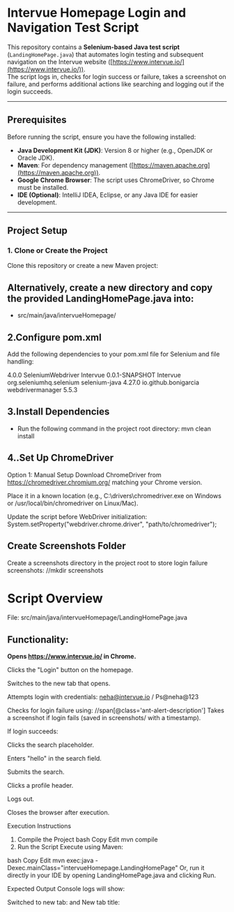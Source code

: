 # Intervue Homepage Login and Navigation Test Script

This repository contains a **Selenium-based Java test script** (`LandingHomePage.java`) that automates login testing and subsequent navigation on the Intervue website ([https://www.intervue.io/](https://www.intervue.io/)).  
The script logs in, checks for login success or failure, takes a screenshot on failure, and performs additional actions like searching and logging out if the login succeeds.

---

## Prerequisites

Before running the script, ensure you have the following installed:

- **Java Development Kit (JDK)**: Version 8 or higher (e.g., OpenJDK or Oracle JDK).
- **Maven**: For dependency management ([https://maven.apache.org](https://maven.apache.org)).
- **Google Chrome Browser**: The script uses ChromeDriver, so Chrome must be installed.
- **IDE (Optional)**: IntelliJ IDEA, Eclipse, or any Java IDE for easier development.

---

## Project Setup

### 1. Clone or Create the Project

Clone this repository or create a new Maven project:

## Alternatively, create a new directory and copy the provided LandingHomePage.java into:

- src/main/java/intervueHomepage/

## 2.Configure pom.xml
Add the following dependencies to your pom.xml file for Selenium and file handling:

<project xmlns="http://maven.apache.org/POM/4.0.0" xmlns:xsi="http://www.w3.org/2001/XMLSchema-instance" xsi:schemaLocation="http://maven.apache.org/POM/4.0.0 https://maven.apache.org/xsd/maven-4.0.0.xsd">
  <modelVersion>4.0.0</modelVersion>
  <groupId>SeleniumWebdriver</groupId>
  <artifactId>Intervue</artifactId>
  <version>0.0.1-SNAPSHOT</version>
  <name>Intervue</name>
  
  <dependencies>
    <!-- https://mvnrepository.com/artifact/org.seleniumhq.selenium/selenium-java -->
<dependency>
    <groupId>org.seleniumhq.selenium</groupId>
    <artifactId>selenium-java</artifactId>
    <version>4.27.0</version>
</dependency>

<dependency>
    <groupId>io.github.bonigarcia</groupId>
    <artifactId>webdrivermanager</artifactId>
    <version>5.5.3</version> <!-- Latest version -->
</dependency>
  	
  </dependencies>
  
</project>

 ## 3.Install Dependencies
  - Run the following command in the project root directory:
mvn clean install

## 4..Set Up ChromeDriver
Option 1: Manual Setup
Download ChromeDriver from https://chromedriver.chromium.org/ matching your Chrome version.

Place it in a known location (e.g., C:\drivers\chromedriver.exe on Windows or /usr/local/bin/chromedriver on Linux/Mac).

Update the script before WebDriver initialization:
System.setProperty("webdriver.chrome.driver", "path/to/chromedriver");

## Create Screenshots Folder
  Create a screenshots directory in the project root to store login failure screenshots:
  //mkdir screenshots

  
# Script Overview
 File: src/main/java/intervueHomepage/LandingHomePage.java

## Functionality:
  **Opens https://www.intervue.io/ in Chrome.**

  Clicks the "Login" button on the homepage.

Switches to the new tab that opens.

Attempts login with credentials:
neha@intervue.io / Ps@neha@123

Checks for login failure using:
//span[@class='ant-alert-description']
Takes a screenshot if login fails (saved in screenshots/ with a timestamp).

If login succeeds:

Clicks the search placeholder.

Enters "hello" in the search field.

Submits the search.

Clicks a profile header.

Logs out.

Closes the browser after execution.

Execution Instructions
1. Compile the Project
bash
Copy
Edit
mvn compile
2. Run the Script
Execute using Maven:

bash
Copy
Edit
mvn exec:java -Dexec.mainClass="intervueHomepage.LandingHomePage"
Or, run it directly in your IDE by opening LandingHomePage.java and clicking Run.

Expected Output
Console logs will show:

Switched to new tab: <URL> and New tab title: <title> on successful tab switch.

Login failed! Screenshot saved at: <path> if login fails, with a screenshot in the screenshots/ folder.

Login successful! Proceeding to next step... if login succeeds, followed by search and logout actions.

Error: <message> if an exception occurs (e.g., element not found).

The browser closes automatically after execution.

Customization
Login Credentials: Update the email and password in the script if needed:

java
Copy
Edit
driver.findElement(By.xpath("//input[@id='login_email']")).sendKeys("your_email");
driver.findElement(By.xpath("//input[@id='login_password']")).sendKeys("your_password");
Failure Detection: The current failure check uses //span[@class='ant-alert-description'].
Verify this matches the error element on the login page after a failed attempt, or update accordingly.

Post-Login Actions: Modify the search term ("hello") or add more steps after logout in the else block.

Troubleshooting
NoSuchElementException: Ensure all XPaths match the current webpage structure. Inspect using Chrome DevTools (F12).

Tab Not Switching: Increase Thread.sleep(2000) if the new tab takes longer to open, or replace with WebDriverWait.

Screenshot Not Saving: Confirm the screenshots/ folder exists and is writable.

Login Failure Detection Failing: Inspect the page after a failed login to confirm the error element's XPath.

Notes
The script uses Thread.sleep() for simplicity. For production use, consider replacing with WebDriverWait for more robust timing.

Ensure an active internet connection, as the script interacts with a live website.

The browser closes automatically due to driver.quit() in the finally block.




